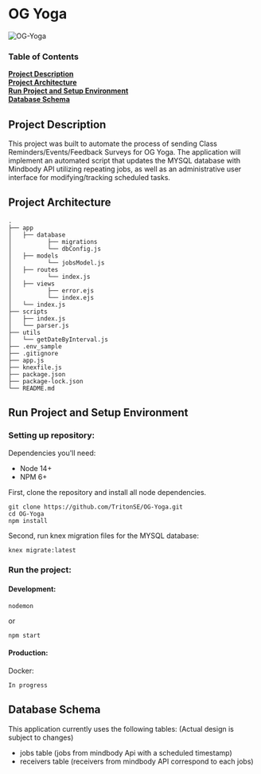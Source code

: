 # OG Yoga

![OG-Yoga](https://img.shields.io/badge/OG--Yoga-PRs%20welcomed-brightgreen)


### Table of Contents
**[Project Description](#Project-Description)**<br>
**[Project Architecture](#Project-Architecture)**<br>
**[Run Project and Setup Environment](#Run-Project-and-Setup-Environment)**<br>
**[Database Schema](#Database-Schema)**<br>

## Project Description

This project was built to automate the process of sending Class Reminders/Events/Feedback Surveys
for OG Yoga. 
The application will implement an automated script that updates
the MYSQL database with Mindbody API utilizing repeating jobs, as well as an administrative user interface for
modifying/tracking scheduled tasks.

## Project Architecture
```
.
├── app
│   ├── database
│          ├── migrations
│          └── dbConfig.js
│   ├── models
│          └── jobsModel.js
│   ├── routes
│          └── index.js
│   ├── views
│          ├── error.ejs
│          └── index.ejs
│   └── index.js
├── scripts
│   ├── index.js
│   └── parser.js
├── utils
│   └── getDateByInterval.js
├── .env_sample
├── .gitignore
├── app.js
├── knexfile.js
├── package.json
├── package-lock.json
└── README.md
```

## Run Project and Setup Environment
### Setting up repository:
Dependencies you'll need: 
- Node 14+
- NPM 6+

First, clone the repository and install all node dependencies. 
```
git clone https://github.com/TritonSE/OG-Yoga.git
cd OG-Yoga
npm install
```

Second, run knex migration files for the MYSQL database:
```
knex migrate:latest
```

### Run the project:
#### Development:
```
nodemon
```
or
```
npm start
```

#### Production:
Docker:
```
In progress
```

## Database Schema
This application currently uses the following tables: (Actual design
is subject to changes)
- jobs table (jobs from mindbody Api with a scheduled timestamp)
- receivers table (receivers from mindbody API correspond to each jobs)
